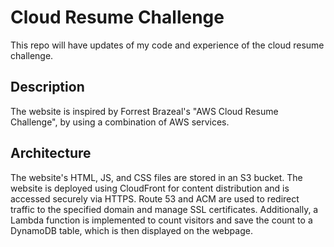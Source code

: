 # Cloud Resume Challenge
This repo will have updates of my code and experience of the cloud resume challenge.

## Description
The website is inspired by Forrest Brazeal's "AWS Cloud Resume Challenge", by using a combination of AWS services.

## Architecture
The website's HTML, JS, and CSS files are stored in an S3 bucket. The website is deployed using CloudFront for content distribution and is accessed securely via HTTPS. Route 53 and ACM are used to redirect traffic to the specified domain and manage SSL certificates. Additionally, a Lambda function is implemented to count visitors and save the count to a DynamoDB table, which is then displayed on the webpage.
